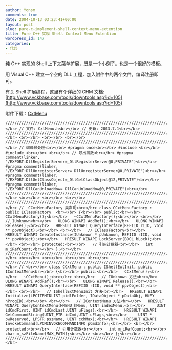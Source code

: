 ```yaml
---
author: Yonsm
comments: true
date: 2004-10-13 03:23:41+00:00
layout: post
slug: pure-c-implement-shell-context-menu-extention
title: Pure C++ 实现 Shell Context Menu Extention
wordpress_id: 147
categories:
- 代码
---
```


纯 C++ 实现的 Shell 上下文菜单扩展，既是一个小例子。也是一个很好的模板。

  


用 Visual C++ 建立一个空的 DLL 工程，加入附件中的两个文件，编译注册即可。

  


有关 Shell 扩展编程，这里有个详细的 CHM 文档: [http://www.vckbase.com/tools/downtools.asp?id=105](http://www.vckbase.com/tools/downtools.asp?id=105)

  
附件下载：[CxtMenu](/assets/1097580159.rar)

  


<!-- more -->  

    
    ////////////////////////////////////////////////////////////////////////////////////////////////////<br></br> // 文件: CxtMenu.h<br></br> // 更新: 2003.7.1<br></br> ////////////////////////////////////////////////////////////////////////////////////////////////////<br></br> <br></br> <br></br> <br></br> ////////////////////////////////////////////////////////////////////////////////////////////////////<br></br> // 编译预处理<br></br> #pragma once<br></br> #include <br></br> #include <br></br> <br></br> // 导出函数<br></br> #pragma comment(linker, "/EXPORT:DllRegisterServer=_DllRegisterServer@0,PRIVATE")<br></br> #pragma comment(linker, "/EXPORT:DllUnregisterServer=_DllUnregisterServer@0,PRIVATE")<br></br> #pragma comment(linker, "/EXPORT:DllGetClassObject=_DllGetClassObject@12,PRIVATE")<br></br> #pragma comment(linker, "/EXPORT:DllCanUnloadNow=_DllCanUnloadNow@0,PRIVATE")<br></br> ////////////////////////////////////////////////////////////////////////////////////////////////////<br></br> <br></br> <br></br> <br></br> ////////////////////////////////////////////////////////////////////////////////////////////////////<br></br> //  CCxtMenuFactory 类声明<br></br> class CCxtMenuFactory : public IClassFactory  <br></br> {<br></br> public:<br></br>   CCxtMenuFactory();<br></br>   ~CCxtMenuFactory();<br></br> <br></br>   // IUnknown<br></br>   ULONG WINAPI AddRef();<br></br>   ULONG WINAPI Release();<br></br>   HRESULT WINAPI QueryInterface(REFIID rIID, void ** ppvObject);<br></br> <br></br>   // IClassFactory<br></br>   HRESULT WINAPI CreateInstance(IUnknown * pUnknown, REFIID rIID, void ** ppvObject);<br></br>   HRESULT WINAPI LockServer(BOOL bLock);<br></br> <br></br> protected:<br></br>   // 引用计数器<br></br>   int m_iRefCount;<br></br> };<br></br> ////////////////////////////////////////////////////////////////////////////////////////////////////<br></br> <br></br> <br></br> <br></br> <br></br> ////////////////////////////////////////////////////////////////////////////////////////////////////<br></br> // <br></br> class CCxtMenu : public IShellExtInit, public IContextMenu<br></br> {<br></br> public:<br></br>   CCxtMenu();<br></br>   ~CCxtMenu();<br></br> <br></br>   // IUnknown 方法<br></br>   ULONG WINAPI AddRef();<br></br>   ULONG WINAPI Release();<br></br>   HRESULT WINAPI QueryInterface(REFIID rIID, void ** ppvObject);<br></br> <br></br>   // IShellExtMenuInit 方法<br></br>   HRESULT WINAPI Initialize(LPCITEMIDLIST pidlFolder, IDataObject * pDataObj, HKEY hProgID);<br></br> <br></br>   // IContextMenu 方法<br></br>   HRESULT WINAPI QueryContextMenu(HMENU hMenu, UINT indexMenu,<br></br>     UINT idCmdFirst, UINT idCmdLast,UINT uFlags);<br></br>   HRESULT WINAPI GetCommandString(UINT_PTR idCmd,UINT uFlags,<br></br>     UINT * pwReserved, LPSTR pszName, UINT cchMax);<br></br>   HRESULT WINAPI InvokeCommand(LPCMINVOKECOMMANDINFO pCmdInfo);<br></br> <br></br> protected:<br></br>   // 引用计数器<br></br>   int m_iRefCount;<br></br>   char m_szFileName[MAX_PATH];<br></br> <br></br> };<br></br> ////////////////////////////////////////////////////////////////////////////////////////////////////<br></br> 
